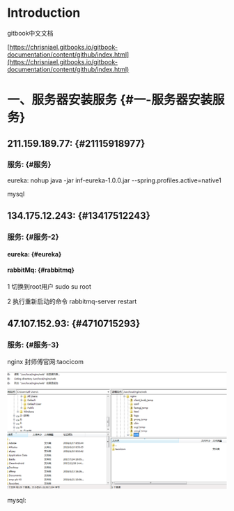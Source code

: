 # Introduction

gitbook中文文档

[https://chrisniael.gitbooks.io/gitbook-documentation/content/github/index.html](https://chrisniael.gitbooks.io/gitbook-documentation/content/github/index.html)

# 一、服务器安装服务 {#一-服务器安装服务}

## 211.159.189.77: {#21115918977}

### 服务: {#服务}

eureka: nohup java -jar inf-eureka-1.0.0.jar --spring.profiles.active=native1

mysql

## 134.175.12.243: {#13417512243}

### 服务: {#服务-2}

#### eureka: {#eureka}

#### rabbitMq: {#rabbitmq}

1 切换到root用户 sudo su root

2 执行重新启动的命令 rabbitmq-server restart

## 47.107.152.93: {#4710715293}

### 服务: {#服务-3}

nginx 封师傅官网:taocicom

![](/assets/微信截图_20190712114223.png)

mysql:

